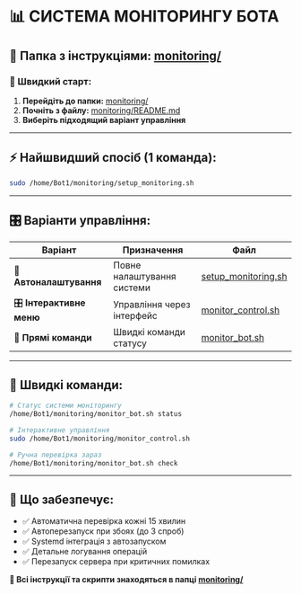 # 📊 СИСТЕМА МОНІТОРИНГУ БОТА

## 📂 Папка з інструкціями: **[monitoring/](monitoring/)**

### 🎯 Швидкий старт:

1. **Перейдіть до папки:** [monitoring/](monitoring/)
2. **Почніть з файлу:** [monitoring/README.md](monitoring/README.md)
3. **Виберіть підходящий варіант управління**

---

## ⚡ Найшвидший спосіб (1 команда):

```bash
sudo /home/Bot1/monitoring/setup_monitoring.sh
```

---

## 🎛️ Варіанти управління:

| Варіант | Призначення | Файл |
|---------|-------------|------|
| 🚀 **Автоналаштування** | Повне налаштування системи | [setup_monitoring.sh](monitoring/setup_monitoring.sh) |
| 🎛️ **Інтерактивне меню** | Управління через інтерфейс | [monitor_control.sh](monitoring/monitor_control.sh) |
| 🎯 **Прямі команди** | Швидкі команди статусу | [monitor_bot.sh](monitoring/monitor_bot.sh) |

---

## 🔧 Швидкі команди:

```bash
# Статус системи моніторингу
/home/Bot1/monitoring/monitor_bot.sh status

# Інтерактивне управління  
sudo /home/Bot1/monitoring/monitor_control.sh

# Ручна перевірка зараз
/home/Bot1/monitoring/monitor_bot.sh check
```

---

## 🎯 Що забезпечує:

- ✅ Автоматична перевірка кожні 15 хвилин
- ✅ Автоперезапуск при збоях (до 3 спроб)  
- ✅ Systemd інтеграція з автозапуском
- ✅ Детальне логування операцій
- ✅ Перезапуск сервера при критичних помилках

**📂 Всі інструкції та скрипти знаходяться в папці [monitoring/](monitoring/)**
